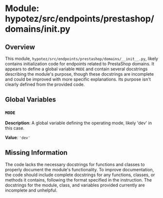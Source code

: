 # Module: hypotez/src/endpoints/prestashop/domains/__init__.py

## Overview

This module, `hypotez/src/endpoints/prestashop/domains/__init__.py`, likely contains initialization code for endpoints related to PrestaShop domains.  It appears to define a global variable `MODE` and contain several docstrings describing the module's purpose, though these docstrings are incomplete and could be improved with more specific explanations.  Its purpose isn't clearly defined from the provided code.


## Global Variables

### `MODE`

**Description**:  A global variable defining the operating mode, likely 'dev' in this case.

**Value**: `'dev'`

## Missing Information

The code lacks the necessary docstrings for functions and classes to properly document the module's functionality. To improve documentation, the code should include complete docstrings for any functions, classes, or methods it contains, following the format specified in the instruction.  The docstrings for the module, class, and variables provided currently are incomplete and unhelpful.